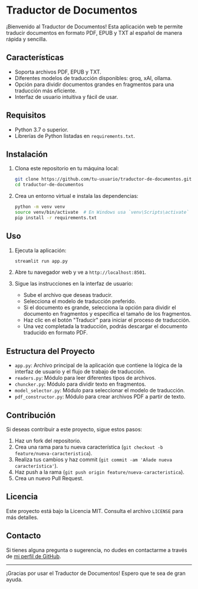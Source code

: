 # Traductor de Documentos

¡Bienvenido al Traductor de Documentos! Esta aplicación web te permite traducir documentos en formato PDF, EPUB y TXT al español de manera rápida y sencilla.

## Características

- Soporta archivos PDF, EPUB y TXT.
- Diferentes modelos de traducción disponibles: groq, xAI, ollama.
- Opción para dividir documentos grandes en fragmentos para una traducción más eficiente.
- Interfaz de usuario intuitiva y fácil de usar.

## Requisitos

- Python 3.7 o superior.
- Librerías de Python listadas en `requirements.txt`.

## Instalación

1. Clona este repositorio en tu máquina local:
    ```sh
    git clone https://github.com/tu-usuario/traductor-de-documentos.git
    cd traductor-de-documentos
    ```

2. Crea un entorno virtual e instala las dependencias:
    ```sh
    python -m venv venv
    source venv/bin/activate  # En Windows usa `venv\Scripts\activate`
    pip install -r requirements.txt
    ```

## Uso

1. Ejecuta la aplicación:
    ```sh
    streamlit run app.py
    ```

2. Abre tu navegador web y ve a `http://localhost:8501`.

3. Sigue las instrucciones en la interfaz de usuario:
    - Sube el archivo que deseas traducir.
    - Selecciona el modelo de traducción preferido.
    - Si el documento es grande, selecciona la opción para dividir el documento en fragmentos y especifica el tamaño de los fragmentos.
    - Haz clic en el botón "Traducir" para iniciar el proceso de traducción.
    - Una vez completada la traducción, podrás descargar el documento traducido en formato PDF.

## Estructura del Proyecto

- `app.py`: Archivo principal de la aplicación que contiene la lógica de la interfaz de usuario y el flujo de trabajo de traducción.
- `readers.py`: Módulo para leer diferentes tipos de archivos.
- `chuncker.py`: Módulo para dividir texto en fragmentos.
- `model_selector.py`: Módulo para seleccionar el modelo de traducción.
- `pdf_constructor.py`: Módulo para crear archivos PDF a partir de texto.

## Contribución

Si deseas contribuir a este proyecto, sigue estos pasos:

1. Haz un fork del repositorio.
2. Crea una rama para tu nueva característica (`git checkout -b feature/nueva-caracteristica`).
3. Realiza tus cambios y haz commit (`git commit -am 'Añade nueva característica'`).
4. Haz push a la rama (`git push origin feature/nueva-caracteristica`).
5. Crea un nuevo Pull Request.

## Licencia

Este proyecto está bajo la Licencia MIT. Consulta el archivo `LICENSE` para más detalles.

## Contacto

Si tienes alguna pregunta o sugerencia, no dudes en contactarme a través de [mi perfil de GitHub](https://github.com/tu-usuario).

---

¡Gracias por usar el Traductor de Documentos! Espero que te sea de gran ayuda.
